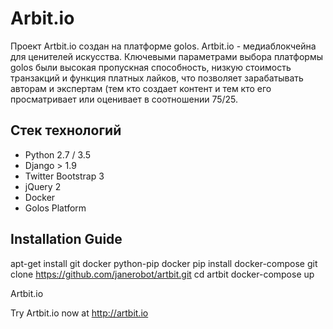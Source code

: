# Arbit.io

Проект Artbit.io создан на платформе golos.
Artbit.io - медиаблокчейна для ценителей искусства.
Ключевыми параметрами выбора платформы golos были высокая пропускная способность, низкую стоимость транзакций и функция платных лайков, что  позволяет зарабатывать авторам и экспертам (тем кто создает контент и тем кто его просматривает или оценивает в соотношении 75/25. 


## Стек технологий

- Python 2.7 / 3.5
- Django > 1.9
- Twitter Bootstrap 3
- jQuery 2
- Docker
- Golos Platform


## Installation Guide

apt-get install git docker python-pip docker
pip install docker-compose
git clone https://github.com/janerobot/artbit.git
cd artbit
docker-compose up


Artbit.io

Try Artbit.io now at http://artbit.io

